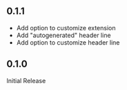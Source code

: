 ## 0.1.1

- Add option to customize extension
- Add "autogenerated" header line
- Add option to customize header line

## 0.1.0

Initial Release
